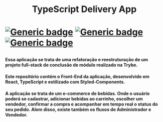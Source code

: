 <h1 align="center">TypeScript Delivery App<h1>

[![Generic badge](https://img.shields.io/badge/Develop-TypeScript-blue?style=for-the-badge&logo=appveyor)](https://shields.io/)
[![Generic badge](https://img.shields.io/badge/Develop-React-blue?style=for-the-badge&logo=appveyor)](https://shields.io/)
[![Generic badge](https://img.shields.io/badge/Develop-Styled%20Components-purple?style=for-the-badge&logo=appveyor)](https://shields.io/)
 
<h4>Essa aplicação se trata de uma refatoração e reestruturação de um projeto full-stack de conclusão de módulo realizado na Trybe.</h4>
  
<h4>Este repositório contém o Front-End da aplicação, desenvolvido em React, TypeScript e estilizado com Styled-Components.</h4>
  
<h4>A aplicação se trata de um e-commerce de bebidas. Onde o usuário poderá se cadastrar, adicionar bebidas ao carrinho, escolher um vendedor, confirmar a compra e acompanhar em tempo real o status do seu pedido. Alem disso, existe também os fluxos de Administrador e Vendedor.</h4>
